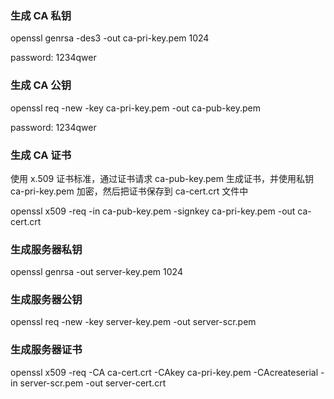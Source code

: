 ### 生成 CA 私钥
openssl genrsa -des3 -out ca-pri-key.pem 1024

password: 1234qwer

### 生成 CA 公钥
openssl req -new -key ca-pri-key.pem -out ca-pub-key.pem

password: 1234qwer

### 生成 CA 证书
使用 x.509 证书标准，通过证书请求 ca-pub-key.pem 生成证书，并使用私钥 ca-pri-key.pem 加密，然后把证书保存到 ca-cert.crt 文件中

openssl x509 -req -in ca-pub-key.pem -signkey ca-pri-key.pem -out ca-cert.crt

### 生成服务器私钥
openssl genrsa -out server-key.pem 1024

### 生成服务器公钥
openssl req -new -key server-key.pem -out server-scr.pem

### 生成服务器证书
openssl x509 -req -CA ca-cert.crt -CAkey ca-pri-key.pem -CAcreateserial -in server-scr.pem -out server-cert.crt